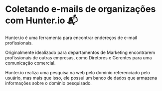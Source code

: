 # Coletando e-mails de organizações com Hunter.io 📬

Hunter.io é uma ferramenta para encontrar endereços de e-mail profissionais.

Originalmente idealizado para departamentos de Marketing encontrarem profissionais de outras empresas, como Diretores e Gerentes para uma comunicação comercial.

Hunter.io realiza uma pesquisa na web pelo domínio referenciado pelo usuário, mas mais que isso, ele possui um banco de dados que armazena informações sobre o domínio pesquisado.
